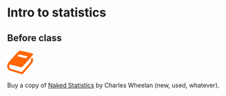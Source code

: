 # Intro to statistics

## Before class

![](/assets/book.png)

Buy a copy of [Naked Statistics](https://www.amazon.com/Naked-Statistics-Stripping-Dread-Data/dp/0393071952/) by Charles Wheelan (new, used, whatever).

